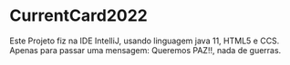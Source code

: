 # CurrentCard2022
Este Projeto fiz na IDE IntelliJ, usando linguagem java 11, HTML5 e CCS.
Apenas para passar uma mensagem: Queremos PAZ!!, nada de guerras.
